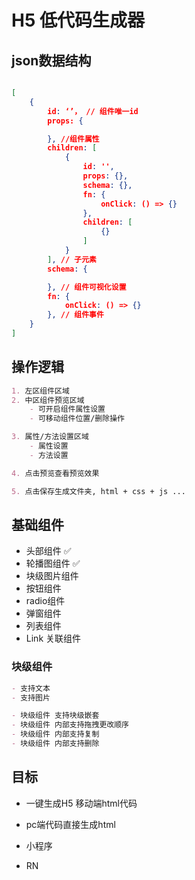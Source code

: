 # H5 低代码生成器

## json数据结构

```json

[
    {
        id: ‘’， // 组件唯一id
        props: {

        }, //组件属性
        children: [
            {
                id: '',
                props: {},
                schema: {},
                fn: {
                    onClick: () => {}
                },
                children: [
                    {}
                ]
            }
        ], // 子元素
        schema: {

        }, // 组件可视化设置
        fn: {
            onClick: () => {}
        }, // 组件事件
    }
]
```

## 操作逻辑

```md
1. 左区组件区域
2. 中区组件预览区域
    - 可开启组件属性设置
    - 可移动组件位置/删除操作

3. 属性/方法设置区域
    - 属性设置
    - 方法设置

4. 点击预览查看预览效果

5. 点击保存生成文件夹, html + css + js ...
```

## 基础组件

- 头部组件     ✅
- 轮播图组件    ✅
- 块级图片组件
- 按钮组件
- radio组件
- 弹窗组件
- 列表组件
- Link 关联组件

### 块级组件

```md
- 支持文本
- 支持图片

- 块级组件 支持块级嵌套
- 块级组件 内部支持拖拽更改顺序
- 块级组件 内部支持复制
- 块级组件 内部支持删除

```

## 目标

- 一键生成H5 移动端html代码

- pc端代码直接生成html

- 小程序

- RN
